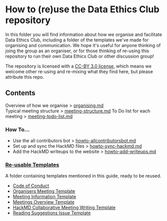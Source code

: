 # How to (re)use the Data Ethics Club repository

In this folder you will find information about how we organise and facilitate Data Ethics Club, including a folder of the templates we've made for organising and communication. We hope it's useful for anyone thinking of joing the group as an organiser, or for those thinking of re-using this repository to run their own Data Ethics Club or other discussion group!

The repository is licensed with a [CC-BY 3.0 license](https://creativecommons.org/licenses/by/3.0/legalcode), which means we welcome other re-using and re-mixing what they find here, but please attribute this repo. 

## Contents

Overview of how we organise > [organising.md](./organising.md)  
Typical meeting structure > [meeting-structure.md](./meeting-structure.md)
To Do list for each meeting > [meeting-todo-list.md](./meeting-todo-list.md)

### How To...
* Use the all contributors bot > [howto-allcontributorsbot.md](./howto-allcontributorsbot.md)
* Set up and sync the HackMD files > [howto-sync-hackmd.md](./howto-sync-hackmd.md)
* Add the HackMD writeups to the website > [howto-add-writeups.md](./howto-add-writeups.md)

### [Re-usable Templates](./templates/)
A folder containing templates mentioned in this guide, ready to be reused.  
* [Code of Conduct](./templates/code_of_conduct_template.MD)   
* [Organisers Meeting Template](./templates/organisers_meeting_template.md)  
* [Meeting Information Template](./templates/meeting_info_template.md)  
* [Meetings Overview Template](./templates/meetings_overview_template.md)   
* [HackMD Collaborative Meeting Writing Template](./templates/HackMD_meeting_template.md)  
* [Reading Suggestions Issue Template](./templates/reading-suggestion-issue-template.md)  
